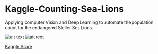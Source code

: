 # Kaggle-Counting-Sea-Lions
Applying Computer Vision and Deep Learning to automate the population count for the endangered Steller Sea Lions.

[//]: # (Image References)

[im01]: ./pics/sea_lion_banner.jpg "Sea Lion Banner"
[im02]: ./pics/kaggle_sea_lion_rank_22.jpg "Kaggle Sea Lion Rank"

![alt text][im01]
![alt text][im02]

[Kaggle Score](https://www.kaggle.com/jasonquick)
